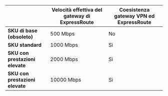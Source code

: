| | **Velocità effettiva del gateway di ExpressRoute** | **Coesistenza gateway VPN ed ExpressRoute**|
|-------------------------------------|-------------------------------------|-----------------------------------------|
| **SKU di base (obsoleto)** | 500 Mbps | No |
| **SKU standard** | 1000 Mbps | Sì |
| **SKU con prestazioni elevate** | 2000 Mbps | Sì |
| **SKU con prestazioni elevate** | 10000 Mbps | Sì |

<!---HONumber=AcomDC_0928_2016-->